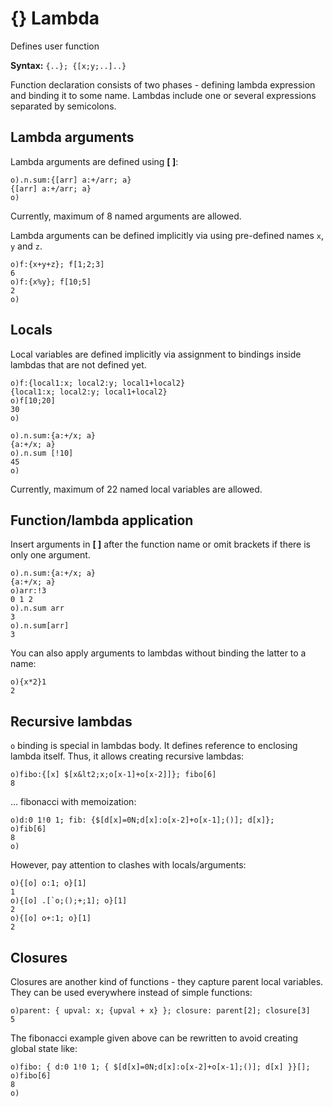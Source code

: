 # {} Lambda

Defines user function

**Syntax:** ```{..}; {[x;y;..]..}```

Function declaration consists of two phases - defining lambda expression and binding it to some name. Lambdas include one or several expressions separated by semicolons.

## Lambda arguments

Lambda arguments are defined using **[ ]**:

```o
o).n.sum:{[arr] a:+/arr; a}
{[arr] a:+/arr; a}
o)
```

Currently, maximum of 8 named arguments are allowed.

Lambda arguments can be defined implicitly via using pre-defined names `x`, `y` and `z`.

```o
o)f:{x+y+z}; f[1;2;3]
6
o)f:{x%y}; f[10;5]
2
o)
```

## Locals

Local variables are defined implicitly via assignment to bindings inside lambdas that are not defined yet.

```o
o)f:{local1:x; local2:y; local1+local2}
{local1:x; local2:y; local1+local2}
o)f[10;20]
30
o)
```

```o
o).n.sum:{a:+/x; a}
{a:+/x; a}
o).n.sum [!10]
45
o)
```

Currently, maximum of 22 named local variables are allowed.

## Function/lambda application

Insert arguments in **[ ]** after the function name or omit brackets if there is only one argument.

```o
o).n.sum:{a:+/x; a}
{a:+/x; a}
o)arr:!3
0 1 2
o).n.sum arr
3
o).n.sum[arr]
3
```

You can also apply arguments to lambdas without binding the latter to a name:

```o
o){x*2}1
2
```

## Recursive lambdas

`o` binding is special in lambdas body. It defines reference to enclosing lambda itself.
Thus, it allows creating recursive lambdas:

```o
o)fibo:{[x] $[x&lt2;x;o[x-1]+o[x-2]]}; fibo[6]
8
```

... fibonacci with memoization:

```o
o)d:0 1!0 1; fib: {$[d[x]=0N;d[x]:o[x-2]+o[x-1];()]; d[x]};
o)fib[6]
8
o)
```

However, pay attention to clashes with locals/arguments:

```o
o){[o] o:1; o}[1]
1
o){[o] .[`o;();+;1]; o}[1]
2
o){[o] o+:1; o}[1]
2
```

## Closures

Closures are another kind of functions - they capture parent local variables. They can be used everywhere instead of simple functions:

```o
o)parent: { upval: x; {upval + x} }; closure: parent[2]; closure[3]
5
```

The fibonacci example given above can be rewritten to avoid creating global state like:

```o
o)fibo: { d:0 1!0 1; { $[d[x]=0N;d[x]:o[x-2]+o[x-1];()]; d[x] }}[];
o)fibo[6]
8
o)
```
